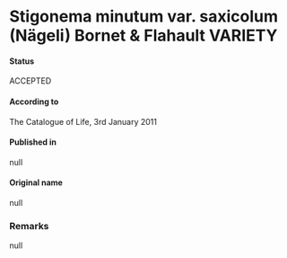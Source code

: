 # Stigonema minutum var. saxicolum (Nägeli) Bornet & Flahault VARIETY

#### Status
ACCEPTED

#### According to
The Catalogue of Life, 3rd January 2011

#### Published in
null

#### Original name
null

### Remarks
null